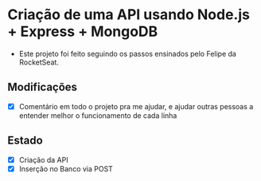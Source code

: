 # Criação de uma API usando Node.js + Express + MongoDB

- Este projeto foi feito seguindo os passos ensinados pelo Felipe da RocketSeat.

## Modificações

- [x] Comentário em todo o projeto pra me ajudar, e ajudar outras pessoas a entender melhor o funcionamento de cada linha

## Estado

- [x] Criação da API
- [x] Inserção no Banco via POST

